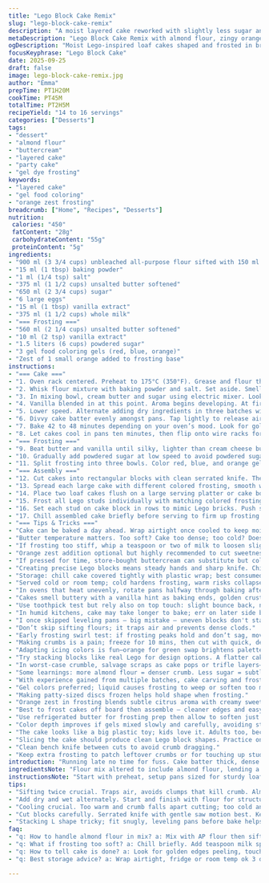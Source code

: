 ```yaml
---
title: "Lego Block Cake Remix"
slug: "lego-block-cake-remix"
description: "A moist layered cake reworked with slightly less sugar and a mix of all-purpose and almond flour substitution for texture. Layered in three loaf pans then sculpted into Lego block shapes. Buttercream colored vibrantly using gel dyes—three contrasting hues. Changes include green swapped for orange dye, adding orange zest to frosting for brightness. Baking times tweaked; watch for golden edges and scent of butter caramelizing. Cooling and carving need patience. Frosting smoothed but sturdy to hold shapes. The visual impact like plastic bricks, fun for kids and adults alike. Recipes like this demand attention to tactile cues, aroma, and a steady hand sanding cake edges to prevent crumble. Backups: freeze well or use store-bought frosting if running late. Nut substitution safe here. Portions serve 14 to 16 if cut right."
metaDescription: "Lego Block Cake Remix with almond flour, zingy orange zest frosting, vivid gel colors; moist, layered, carved for fun, sturdy yet soft crumb, great for parties."
ogDescription: "Moist Lego-inspired loaf cakes shaped and frosted in bright gels with orange zest. Dense crumb from almond flour, careful cutting and chilling key. Kids love it."
focusKeyphrase: "Lego Block Cake"
date: 2025-09-25
draft: false
image: lego-block-cake-remix.jpg
author: "Emma"
prepTime: PT1H20M
cookTime: PT45M
totalTime: PT2H5M
recipeYield: "14 to 16 servings"
categories: ["Desserts"]
tags:
- "dessert"
- "almond flour"
- "buttercream"
- "layered cake"
- "party cake"
- "gel dye frosting"
keywords:
- "layered cake"
- "gel food coloring"
- "orange zest frosting"
breadcrumb: ["Home", "Recipes", "Desserts"]
nutrition: 
 calories: "450"
 fatContent: "28g"
 carbohydrateContent: "55g"
 proteinContent: "5g"
ingredients:
- "900 ml (3 3/4 cups) unbleached all-purpose flour sifted with 150 ml (2/3 cup) almond flour"
- "15 ml (1 tbsp) baking powder"
- "1 ml (1/4 tsp) salt"
- "375 ml (1 1/2 cups) unsalted butter softened"
- "650 ml (2 3/4 cups) sugar"
- "6 large eggs"
- "15 ml (1 tbsp) vanilla extract"
- "375 ml (1 1/2 cups) whole milk"
- "=== Frosting ==="
- "560 ml (2 1/4 cups) unsalted butter softened"
- "10 ml (2 tsp) vanilla extract"
- "1.5 liters (6 cups) powdered sugar"
- "3 gel food coloring gels (red, blue, orange)"
- "Zest of 1 small orange added to frosting base"
instructions:
- "=== Cake ==="
- "1. Oven rack centered. Preheat to 175°C (350°F). Grease and flour three loaf pans 23 x 13 cm (9 x 5 inches). Get ready to sifting — twice. Combining almond flour with AP flour adds a touch of moistness and a bit of bite. Don't skip sifting; lumps are your enemy here."
- "2. Whisk flour mixture with baking powder and salt. Set aside. Smell the baking powder; fresh is crucial for rise."
- "3. In mixing bowl, cream butter and sugar using electric mixer. Look for pale, fluffy, airy texture—takes about 4 minutes. Don't rush. Egg addition is key: add them one by one, fully incorporated before next. Makes emulsion stable, air trapped, cake lighter."
- "4. Vanilla blended in at this point. Aroma begins developing. At first, smell raw, but soon sweeten oven air."
- "5. Lower speed. Alternate adding dry ingredients in three batches with milk in two batches. Start and end dry. Mixing too long toughens crumb, so stop right when mixed, no flour streaks."
- "6. Divvy cake batter evenly amongst pans. Tap lightly to release air bubbles. Smooth tops with spatula but don't overwork."
- "7. Bake 42 to 48 minutes depending on your oven’s mood. Look for golden edges pulling away from pan, top dry and springy to touch. Insert a toothpick for clean exit, but don't overpoke - collapses structure."
- "8. Let cakes cool in pans ten minutes, then flip onto wire racks for full cooling. Cake warmth signals texture readiness. Carving warm will crumble; too cold is stubborn."
- "=== Frosting ==="
- "9. Beat butter and vanilla until silky, lighter than cream cheese but holds shape. Toss in orange zest—fresh punch balances sweetness and adds subtle citrus tang."
- "10. Gradually add powdered sugar at low speed to avoid powdered sugar storm. Beat until smooth but firm enough to pipe or spread. Texture matters here; too soft? Refrigerate 15 minutes."
- "11. Split frosting into three bowls. Color red, blue, and orange gels. Use gel for vibrancy—liquid risks runny mess and color bleed."
- "=== Assembly ==="
- "12. Cut cakes into rectangular blocks with clean serrated knife. Then from thicker side (about 1.4 cm or ½ inch), cut 16 small discs 2.5 cm (1 inch) diameter with round cutter. These are Lego studs."
- "13. Spread each large cake with different colored frosting, smooth with offset spatula. Patience here is king. Rough or crumbly edges? Freeze cakes for 10 minutes before cutting again to sharpen shapes."
- "14. Place two loaf cakes flush on a large serving platter or cake board, forming an ‘L’ shape. Stack third cake over the joint, bridging gap."
- "15. Frost all Lego studs individually with matching colored frosting. Use a small offset or spatula to pipe frosting thickly, allowing some texture underneath to show like plastic buttons."
- "16. Set each stud on cake block in rows to mimic Lego bricks. Push slightly so frosting sticks but no squish. Accuracy in spacing = visual win."
- "17. Chill assembled cake briefly before serving to firm up frosting and reduce sliding risk."
- "=== Tips & Tricks ==="
- "Cake can be baked a day ahead. Wrap airtight once cooled to keep moist. If almond flour not available, swap for all-purpose but expect slightly less velvet crumb."
- "Butter temperature matters. Too soft? Cake too dense; too cold? Doesn't cream properly. Room temp butter, poke with finger, dent but not greasy slick is goal."
- "If frosting too stiff, whip a teaspoon or two of milk to loosen slightly. Too thin? Add more powdered sugar."
- "Orange zest addition optional but highly recommended to cut sweetness monotony. Alternatively, a splash of lemon juice in frosting helps if too sweet."
- "If pressed for time, store-bought buttercream can substitute but color vibrancy may change."
- "Creating precise Lego blocks means steady hands and sharp knife. Chill cake before cutting helps avoid crumble. Warm hands? Use gloves to reduce stickiness."
- "Storage: chill cake covered tightly with plastic wrap; best consumed within 3 days. To refresh, bring to room temp before slicing."
- "Served cold or room temp; cold hardens frosting, warm risks collapse."
- "In ovens that heat unevenly, rotate pans halfway through baking after checking doneness clues."
- "Cakes smell buttery with a vanilla hint as baking ends, golden crust carries hint of caramel notes."
- "Use toothpick test but rely also on top touch: slight bounce back, no indentation left."
- "In humid kitchens, cake may take longer to bake; err on later side but watch closely."
- "I once skipped leveling pans — big mistake — uneven blocks don't stack well and frosting runs, so level tops gently with serrated knife."
- "Don’t skip sifting flours; it traps air and prevents dense clods."
- "Early frosting swirl test: if frosting peaks hold and don’t sag, move forward; if not firm, chill briefly."
- "Making crumbs is a pain; freeze for 10 mins, then cut with quick, decisive strokes. Slow sawing = ragged edges."
- "Adapting icing colors is fun—orange for green swap brightens palette, unexpected but works!"
- "Try stacking blocks like real Lego for design options. A flatter cake surface means more precise stud placement."
- "In worst-case crumble, salvage scraps as cake pops or trifle layers—never waste."
- "Some learnings: more almond flour = denser crumb. Less sugar = subtle tart contrast from zest enhances complexity."
- "With experience gained from multiple batches, cake carving and frosting smoothing became faster. Patience pays. Visual appeal matters."
- "Gel colors preferred; liquid causes frosting to weep or soften too much."
- "Making patty-sized discs frozen helps hold shape when frosting."
- "Orange zest in frosting blends subtle citrus aroma with creamy sweetness. Highly recommend this tweak."
- "Best to frost cakes off board then assemble — cleaner edges and easy handling."
- "Use refrigerated butter for frosting prep then allow to soften just enough before beating."
- "Color depth improves if gels mixed slowly and carefully, avoiding streaks."
- "The cake looks like a big plastic toy; kids love it. Adults too, because the buttery crumb doesn’t feel cloying."
- "Slicing the cake should produce clean Lego block shapes. Practice on scraps first before main cut."
- "Clean bench knife between cuts to avoid crumb dragging."
- "Keep extra frosting to patch leftover crumbs or for touching up studs during serving."
introduction: "Running late no time for fuss. Cake batter thick, dense yet airy once made right. Butter cream fluffy, sweet, hits orange zest nicely. Color plays heavy role here; gels give punch where liquid juices muddy. Lego cake means more than flavor; she’s about shapes, balance, blocking frosting without mishap. Learned from past botches: chilled cake slices neater, frosting must stiffen before assembly, otherwise disaster. Carving takes focus—razor blade edges, smooth cuts. Trust eye and hand more than clock. Watch crust golden, smell change from flour to caramel bloom. Frosting thick enough to hold but light enough to enjoy. Slicing challenge but fun, kids grin. Experience shows this is a test in patience and tactile cues more than strict recipes."
ingredientsNote: "Flour mix altered to include almond flour, lending a denser crumb and subtle nuttiness without actual nuts—safe option for allergy. Sugar cut by 10% from usual; cake remains sweet but less cloying. Butter softened properly key to emulsify sugars and aerate batter; too soft or melted ruins texture. Vanilla remains classic. Whole milk balances moisture and crumb softness. Frosting whipped from cold butter but softened just enough to hold shape yet remain pipe-friendly. Orange zest swapped in for green gel; citrus oils cut sweetness, add subtle fragrance. Use gel colors intensely for deep hues without watering down. Powdered sugar sifted carefully to avoid lumps that ruin frosting consistency. Alkaline baking powder fresh always recommended for reliable rise."
instructionsNote: "Start with preheat, setup pans sized for sturdy loaf shapes; easier to carve later. Double sift dry ingredients together to prevent lumps and unwanted clumps. Cream butter and sugar long enough for light texture; this sets stage—rushed creaming equals dense cake. Eggs added one at a time means less risk of curdling, more air. Alternate wet/dry ingredients gently to avoid overworking gluten. Baking time not rigid—monitor with smell, color, toothpick test, and surface touch. Cool fully before attempt to cut: warm crumb shatters; frozen blocks hard to cut but hold shape better. Frosting prep demands patience; add powdered sugar slowly or risk dusty clouds. Split frosting into three portions and color separately; gel color needs slow paste-in motion to blend evenly without overbeating frosting structure out. Assembly in steps—frost cakes first, then place stud discs after frosting individual studs, pressing gently but firmly. Chill after, slices cleanest. Knife technique vital for neat Lego block edges; serrated with delicate sawing motion best. Keep tools clean between cuts to avoid crumbs. Practice smooth, full frosting layer without overdoing or undercoating. The key: patience plus attention to texture and smell cues beats pure timing."
tips:
- "Sifting twice crucial. Traps air, avoids clumps that kill crumb. Almond flour messier, mix evenly before sifting. Skip this or lumps stay; ending dense cake. Cake batter thick but aerated. Creaming butter and sugar long enough for fluffy base; rushed means dense rock. Eggs in slowly, one by one. Faster ruins mix, no rise."
- "Add dry and wet alternately. Start and finish with flour for structure. Mix light, no visible flour streaks but avoid over blend or tough crumb. Batter texture signals ready. Multiply batches, keep temp consistent for even bake. Baking time varies; look for golden edges pulling back, springy top with a faint buttery scent, not burnt. Toothpick test works but handle gently to not collapse cake."
- "Cooling crucial. Too warm and crumb falls apart cutting; too cold and carving harder. Ideal cool but not fridge-cold unless brief freeze for sharper edges for carving. Chill frosting if too soft—breaks when piping otherwise. Gel dyes best for vibrant hues without runny mess. Mix slowly, avoid foaming frosting. Don’t add liquid color, ruins texture."
- "Cut blocks carefully. Serrated knife with gentle saw motion best. Keep blade clean, wipe crumbs often to avoid drag. Freeze crumbly cake for 10 mins before rescoring rough edges. Stud discs cut from thicker side, freeze to hold round shape under frosting patty size. Spread frosting thick on blocks but under studs keep some texture visible; mimics plastic bricks."
- "Stacking L shape tricky; fit snugly, leveling pans before bake helps. Frost studs individually to avoid smush. Chill all assembled cake before slicing to firm frosting; stops sliding and squishing. Keep extra frosting to patch crumbs or touch up studs when serving. If pressed for time, store-bought frosting ok but fades color vibrancy, changes frosting behavior. Butter temperature key; too soft or cold wrecks emulsification."
faq:
- "q: How to handle almond flour in mix? a: Mix with AP flour then sift twice. Almond clumps easy. Skip sifting lumps dense. Adds moistness but crumb heavier. Works nut-safe."
- "q: What if frosting too soft? a: Chill briefly. Add teaspoon milk sparingly if really stiff. Gel colors avoid run with water color. Soft frosting won’t pipe well, falls off studs."
- "q: How to tell cake is done? a: Look for golden edges peeling, touch top - springy with slight bounce. Toothpick clean but don’t poke too much to avoid collapse. Smell changes from flour to caramel butter signal bake end."
- "q: Best storage advice? a: Wrap airtight, fridge or room temp ok 3 days max. Chill or room temp suits frosting texture. To refresh, bring to room temp before slicing. Freeze scraps or freeze cake for pops later."

---
```

